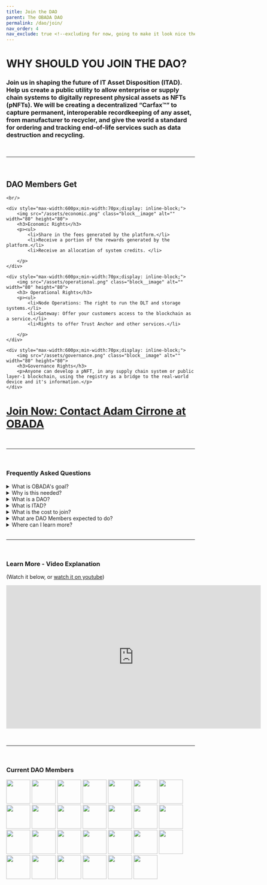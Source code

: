 ```yaml
--- 
title: Join the DAO
parent: The OBADA DAO
permalink: /dao/join/
nav_order: 4
nav_exclude: true <!--excluding for now, going to make it look nice then add it -->
---
```


# WHY SHOULD YOU JOIN THE DAO?

### **Join us** in shaping the future of IT Asset Disposition (ITAD). Help us create a public utility to allow enterprise or supply chain systems to digitally represent physical assets as NFTs (pNFTs). We will be creating a decentralized “Carfax™” to capture permanent, interoperable recordkeeping of any asset, from manufacturer to recycler, and give the world a standard for ordering and tracking end-of-life services such as data destruction and recycling.

<br/><hr><br/>
<div class="blocks-3">

## DAO Members Get
	<br/>

	<div style="max-width:600px;min-width:70px;display: inline-block;">
		<img src="/assets/economic.png" class="block__image" alt="" width="80" height="80">
		<h3>Economic Rights</h3>
		<p><ul>
			<li>Share in the fees generated by the platform.</li>
			<li>Receive a portion of the rewards generated by the platform.</li>
			<li>Receive an allocation of system credits. </li>
 
		</p>
	</div>

	<div style="max-width:600px;min-width:70px;display: inline-block;">
        <img src="/assets/operational.png" class="block__image" alt="" width="80" height="80">
		<h3> Operational Rights</h3>
		<p><ul>
			<li>Node Operations: The right to run the DLT and storage systems.</li>
			<li>Gateway: Offer your customers access to the blockchain as a service.</li>
			<li>Rights to offer Trust Anchor and other services.</li>
 
		</p>
	</div>

	<div style="max-width:600px;min-width:70px;display: inline-block;">
		<img src="/assets/governance.png" class="block__image" alt="" width="80" height="80">
		<h3>Governance Rights</h3>
		<p>Anyone can develop a pNFT, in any supply chain system or public layer-1 blockchain, using the registry as a bridge to the real-world device and it's information.</p>
	</div>

</div> </div>

# [Join Now: Contact Adam Cirrone at OBADA](mailto:adam@obada.io)

<br/><hr><br/>

### Frequently Asked Questions

<details>
  <summary>What is OBADA's goal?</summary>

  <div>
    
    To build a blockchain solution to track physical assets through their lifetimes using pNFTs on a blockchain, to facilitate device and component reuse, and end-of-life proper recovery or disposal.

  </div>

</details>

<details>
  <summary>Why is this needed?</summary>

  <div>
    
    OBADA's system is designed to address the main problems plaguing the ITAD market, and issues around proper reuse, recycling or disposal of IT equipment. These problems include:
    - Siloed and poor information on electronic devices
	- Poor electronics recycling rates
	- Fraud / scams in the market
	- Chain of custody issues
	- Environmental damage / problems from used electronics

  </div>

</details>


<details>
  <summary>What is a DAO? </summary>

  <div>
    
    DAO stands for "Decentralized Autonomous Organization." Unlike a traditional trade organization, or an LLC, there is no central decision maker or single owner or entity in control. DAO members are like the “owners” of this non-company. They run the software, vote on all platform changes, and set all platform fees and rewards. 

  </div>

</details>


<details>
  <summary>What is ITAD?</summary>

  <div>
    
    IT asset disposition (ITAD) is an industry term and practice built around reusing, recycling, repurposing, repairing or disposing of unwanted IT equipment in a safe and environmentally friendly way.

  </div>

</details>


<details>
  <summary>What is the cost to join?</summary>

  <div>
    
    DAO membership seats are currently priced at a one-time fee of $6,500, plus a $15 bank charge. Note: After every 10 seats filled, the DAO may adjust the seat price, and included system credit allocation that goes with each seat.

  </div>

</details>


<details>
  <summary>What are DAO Members expected to do?</summary>

  <div>
    
    As a DAO member you would be responsible for voting on any future changes to the network. Also, you would be expected to either run a blockchain node, work with the DAO to ensure one is operating on your behalf, or to transfer your node rights to someone who will run a node for the system. Apart from that, being an active participant in helping to advocate for, or drive adoption efforts would be greatly appreciated. 

  </div>

</details>


<details>
  <summary>Where can I learn more?</summary>

  <div>
    
    Please <a href="mailto:adam@obada.io">contact Adam Cirrone of OBADA</a>, he will set up a call to answer any questions you have. 

  </div>

</details>
<br/><hr><br/>

### Learn More - Video Explanation 

(Watch it below, or [watch it on youtube](https://youtu.be/NqAvBgJ2wH4))
<div style="align-content:center;"><iframe width="680" height="382" src="https://www.youtube.com/embed/NqAvBgJ2wH4" title="YouTube video player" frameborder="0" allow="accelerometer; autoplay; clipboard-write; encrypted-media; gyroscope; picture-in-picture; web-share" allowfullscreen></iframe></div>

<br/><hr><br/>
### Current DAO Members
<div>
<img src="../member-logos/ascdi-logo.jpg" height="64px" width="64px">
<img src="../member-logos/big-data-supply-logo.png" height="64px" width="64px">
<img src="../member-logos/digital-red-logo.jpg" height="64px" width="64px">
<img src="../member-logos/dmd-logo.png" height="64px" width="64px">
<img src="../member-logos/ers_logo_sq_transp.png" height="64px" width="64px">
<img src="../member-logos/eagle-advisors-logo.png" height="64px" width="64px">
<img src="../member-logos/avritek-logo.png" height="64px" width="64px">
<img src="../member-logos/greentec-logo.jpg" height="64px" width="64px">
<img src="../member-logos/jt-environmental-logo.gif" height="64px" width="64px">
<img src="../member-logos/ledmax-logo.png" height="64px" width="64px">
<img src="../member-logos/techreuse-logo.jpg" height="64px" width="64px">
<img src="../member-logos/broker-site-white-bck-logo.png" height="64px" width="64px">
<img src="../member-logos/Tradeloop-Logo-Hi-Res.png" height="64px" width="64px">
<img src="../member-logos/rsr-regency-logo.jpg" height="64px" width="64px">
<img src="../member-logos/renewit_logo.png" height="64px" width="64px">
<img src="../member-logos/university-of-nevada-logo.png" height="64px" width="64px">
<img src="../member-logos/xs-international-logo.png" height="64px" width="64px">
<img src="../member-logos/think-dynamic-logo.png" height="64px" width="64px">
<img src="../member-logos/first-class-networks.png" height="64px" width="64px">
<img src="../member-logos/good-point-recycling.png" height="64px" width="64px">
<img src="../member-logos/ifixit-logo.png" height="64px" width="64px">
<img src="../member-logos/quantum-lifecycle-logo.png" height="64px" width="64px">
<img src="../member-logos/repair-org-logo.png" height="64px" width="64px">
<img src="../member-logos/usody-logo.png" height="64px" width="64px">
<img src="../member-logos/value-smart-trading-ltd-logo.jpg" height="64px" width="64px">
<img src="../member-logos/wireapp-logo.png" height="64px" width="64px">
<img src="../member-logos/world-data-logo.png" height="64px" width="64px">


</div>
